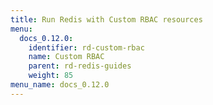 ```yaml
---
title: Run Redis with Custom RBAC resources
menu:
  docs_0.12.0:
    identifier: rd-custom-rbac
    name: Custom RBAC
    parent: rd-redis-guides
    weight: 85
menu_name: docs_0.12.0
---
```

